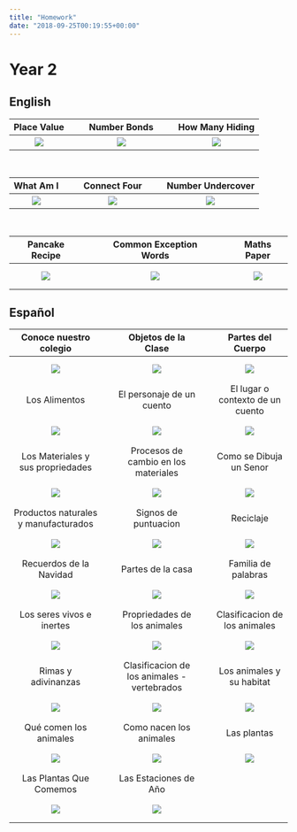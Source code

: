 ```yaml
---
title: "Homework"
date: "2018-09-25T00:19:55+00:00"
---
```


# Year 2

## English

Place Value | &nbsp; &nbsp; | Number Bonds | &nbsp; &nbsp; | How Many Hiding
:---: | --- | :---: | --- | :---:
[![](/images/placeValue.png)](/docs/placeValue.pdf) | &nbsp; &nbsp; | [![](/images/numberBonds.png)](/docs/numberBonds.pdf) | &nbsp; &nbsp; | [![](/images/howManyHiding.png)](/docs/howManyHiding.pdf)

&nbsp;

What Am I | &nbsp; &nbsp; | Connect Four | &nbsp; &nbsp; | Number Undercover
:---: | --- | :----: | --- | :----:
[![](/images/whatAmI.png)](/docs/whatAmI.pdf) | &nbsp; &nbsp; | [![](/images/connectFour.png)](/docs/connectFour.pdf) | &nbsp; &nbsp; | [![](/images/numberUndercover.png)](/docs/numberUndercover.pdf)

&nbsp;

Pancake Recipe | &nbsp; &nbsp; | Common Exception Words | &nbsp; &nbsp; | Maths Paper
:---: | --- | :----: | --- | :----:
[![](/images/pancakeRecipe.png)](/docs/pancakeRecipe.pdf) | &nbsp; &nbsp; | [![](/images/commonExceptionWords.png)](/docs/commonExceptionWords.pdf) | &nbsp; &nbsp; | [![](/images/mathsPaper.png)](/docs/mathsPaper.pdf)


## Español

Conoce nuestro colegio | &nbsp; &nbsp; | Objetos de la Clase | &nbsp; &nbsp; | Partes del Cuerpo
:---: | --- | :---: | --- | :----:
[![](/images/conoceNuestroColegio.png)](/docs/conoceNuestroColegio.pdf) | &nbsp; &nbsp; | [![](/images/objetosDeLaClase.png)](/docs/objetosDeLaClase.pdf) | &nbsp; &nbsp; | [![](/images/partesDelCuerpo.png)](/docs/partesDelCuerpo.pdf)
Los Alimentos | &nbsp; &nbsp; | El personaje de un cuento | &nbsp; &nbsp; | El lugar o contexto de un cuento
[![](/images/losAlimentos.png)](/docs/losAlimentos.pdf) | &nbsp; &nbsp; | [![](/images/personajeCuento.png)](/docs/personajeCuento.pdf) | &nbsp; &nbsp; | [![](/images/lugarContextoCuento.png)](/docs/lugarContextoCuento.pdf)
Los Materiales y sus propriedades | &nbsp; &nbsp; | Procesos de cambio en los materiales | &nbsp; &nbsp; | Como se Dibuja un Senor 
[![](/images/losMaterialesPropriedades.png)](/docs/losMaterialesPropriedades.pdf) | &nbsp; &nbsp; | [![](/images/procesosCambioMateriales.png)](/docs/procesosCambioMateriales.pdf) | &nbsp; &nbsp; | [![](/images/comoDibujaSenor.png)](/docs/comoDibujaSenor.pdf)
Productos naturales y manufacturados | &nbsp; &nbsp; | Signos de puntuacion | &nbsp; &nbsp; | Reciclaje 
[![](/images/productosNaturalesManufacturados.png)](/docs/productosNaturalesManufacturados.pdf) | &nbsp; &nbsp; | [![](/images/signosPuntuacion.png)](/docs/signosPuntuacion.pdf) | &nbsp; &nbsp; | [![](/images/reciclaje.png)](/docs/reciclaje.pdf)
Recuerdos de la Navidad | &nbsp; &nbsp; | Partes de la casa | &nbsp; &nbsp; | Familia de palabras
[![](/images/recuerdosDeLaNavidad.png)](/docs/recuerdosDeLaNavidad.pdf) | &nbsp; &nbsp; | [![](/images/partesDeLaCasa.png)](/docs/partesDeLaCasa.pdf) | &nbsp; &nbsp; | [![](/images/familiaDePalabras.png)](/docs/familiaDePalabras.pdf)
Los seres vivos e inertes | &nbsp; &nbsp; | Propriedades de los animales | &nbsp; &nbsp; | Clasificacion de los animales
[![](/images/losSeresVivosInertes.png)](/docs/losSeresVivosInertes.pdf) | &nbsp; &nbsp; | [![](/images/propriedadesDeLosAnimales.png)](/docs/propriedadesDeLosAnimales.pdf) | &nbsp; &nbsp; | [![](/images/clasificacionDeLosAnimales.png)](/docs/clasificacionDeLosAnimales.pdf)
Rimas y adivinanzas | &nbsp; &nbsp; | Clasificacion de los animales - vertebrados | &nbsp; &nbsp; | Los animales y su habitat
[![](/images/rimasAdivinanzas.png)](/docs/rimasAdivinanzas.pdf) | &nbsp; &nbsp; | [![](/images/clasificacionDeLosAnimalesVertebrados.png)](/docs/clasificacionDeLosAnimalesVertebrados.pdf) | &nbsp; &nbsp; | [![](/images/losAnimalesHabitat.png)](/docs/losAnimalesHabita.pdf)
Qué comen los animales | &nbsp; &nbsp; | Como nacen los animales | &nbsp; &nbsp; | Las plantas
[![](/images/queComenLosAnimales.png)](/docs/queComenLosAnimales.pdf) | &nbsp; &nbsp; | [![](/images/comoNacenLosAnimales.png)](/docs/comoNacenLosAnimales.pdf) | &nbsp; &nbsp; | [![](/images/lasPlantas.png)](/docs/lasPlantas.pdf)
Las Plantas Que Comemos | &nbsp; &nbsp; | Las Estaciones de Año | &nbsp; &nbsp; | &nbsp; &nbsp;
[![](/images/lasPlantasQueComemos.png)](/docs/lasPlantasQueComemos.pdf) | &nbsp; &nbsp; | [![](/images/lasEstacionesDeAno.png)](/docs/lasEstacionesDeAno.pdf) | &nbsp; &nbsp; | &nbsp; &nbsp;

&nbsp;
